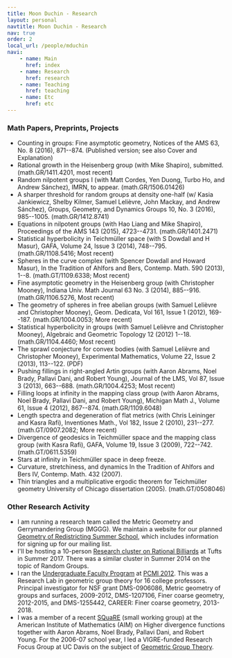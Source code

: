 ```yaml
---
title: Moon Duchin - Research
layout: personal
navtitle: Moon Duchin - Research
nav: true
order: 2
local_url: /people/mduchin
navi:
    - name: Main
      href: index
    - name: Research
      href: research
    - name: Teaching
      href: teaching
    - name: Etc
      href: etc
---
```


### Math Papers, Preprints, Projects

* Counting in groups: Fine asymptotic geometry,
Notices of the AMS 63, No. 8 (2016), 871--874.
(Published version; see also Cover and Explanation)
* Rational growth in the Heisenberg group (with Mike Shapiro), submitted.
(math.GR/1411.4201, most recent)
* Random nilpotent groups I
(with Matt Cordes, Yen Duong, Turbo Ho, and Andrew Sánchez), IMRN, to appear. (math.GR/1506.01426)
* A sharper threshold for random groups at density one-half
(w/ Kasia Jankiewicz, Shelby Kilmer, Samuel Lelièvre, John Mackay, and Andrew Sánchez),
Groups, Geometry, and Dynamics Groups 10, No. 3 (2016), 985--1005.
(math.GR/1412.8741)
* Equations in nilpotent groups (with Hao Liang and Mike Shapiro),
Proceedings of the AMS 143 (2015), 4723--4731. (math.GR/1401.2471)
* Statistical hyperbolicity in Teichmüller space  (with S Dowdall and H Masur),
GAFA, Volume 24, Issue 3 (2014), 748--795. (math.GR/1108.5416; Most recent)
* Spheres in the curve complex (with Spencer Dowdall and Howard Masur),
In the Tradition of Ahlfors and Bers, Contemp. Math. 590 (2013), 1--8.
(math.GT/1109.6338; Most recent)
* Fine asymptotic geometry in the Heisenberg group (with Christopher Mooney),
Indiana Univ. Math Journal 63 No. 3 (2014), 885--916. (math.GR/1106.5276, Most recent)
* The geometry of spheres in free abelian groups
(with Samuel Lelièvre and Christopher Mooney),
Geom. Dedicata, Vol 161, Issue 1 (2012), 169--187. (math.GR/1004.0053; More recent)
* Statistical hyperbolicity in groups (with Samuel Lelièvre and Christopher Mooney),
Algebraic and Geometric Topology 12 (2012) 1--18. (math.GR/1104.4460; Most recent)
* The sprawl conjecture for convex bodies
(with Samuel Lelièvre and Christopher Mooney),
Experimental Mathematics, Volume 22, Issue 2 (2013), 113--122. (PDF)
* Pushing fillings in right-angled Artin groups
(with Aaron Abrams, Noel Brady, Pallavi Dani, and Robert Young),
Journal of the LMS, Vol 87, Issue 3 (2013), 663--688. (math.GR/1004.4253; Most recent)
* Filling loops at infinity in the mapping class group
(with Aaron Abrams, Noel Brady, Pallavi Dani, and Robert Young),
Michigan Math J., Volume 61, Issue 4 (2012), 867--874. (math.GR/1109.6048)
* Length spectra and degeneration of flat metrics (with Chris Leininger and Kasra Rafi), Inventiones Math., Vol 182, Issue 2 (2010), 231--277. (math.GT/0907.2082; More recent)
* Divergence of geodesics in Teichmüller space and the mapping class group
(with Kasra Rafi),
GAFA, Volume 19, Issue 3 (2009), 722--742. (math.GT/0611.5359)
* Stars at infinity in Teichmüller space in deep freeze.
* Curvature, stretchiness, and dynamics
In the Tradition of Ahlfors and Bers IV, Contemp. Math. 432 (2007).
* Thin triangles and a multiplicative ergodic theorem for Teichmüller geometry
University of Chicago dissertation (2005). (math.GT/0508046) 


### Other Research Activity

* I am running a research team called the Metric Geometry and Gerrymandering Group (MGGG). We maintain a website for our planned [Geometry of Redistricting Summer School](http://sites.tufts.edu/gerrymandr), which includes information for signing up for our mailing list.
* I'll be hosting a 10-person [Research cluster on Rational Billiards](http://sites.tufts.edu/billiardscluster) at Tufts in Summer 2017. There was a similar cluster in Summer 2014 on the topic of Random Groups.
* I ran the [Undergraduate Faculty Program](https://mduchin.math.tufts.edu/UFP/) at [PCMI 2012](http://pcmi.ias.edu/). This was a Research Lab in geometric group theory for 16 college professors.
Principal investigator for NSF grant DMS-0906086, Metric geometry of groups and surfaces, 2009-2012, DMS-1207106, Finer coarse geometry, 2012-2015, and DMS-1255442, CAREER: Finer coarse geometry, 2013-2018.
* I was a member of a recent [SQuaRE](http://www.aimath.org/research/squares.html) (small working group) at the American Institute of Mathematics (AIM) on Higher divergence functions together with Aaron Abrams, Noel Brady, Pallavi Dani, and Robert Young.
For the 2006-07 school year, I led a VIGRE-funded Research Focus Group at UC Davis on the subject of [Geometric Group Theory](http://mduchin.math.tufts.edu/UCD/ggt/). 